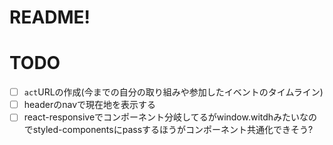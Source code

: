 # README!

# TODO
- [ ] `act`URLの作成(今までの自分の取り組みや参加したイベントのタイムライン)
- [ ] headerのnavで現在地を表示する
- [ ] react-responsiveでコンポーネント分岐してるがwindow.witdhみたいなのでstyled-componentsにpassするほうがコンポーネント共通化できそう?
